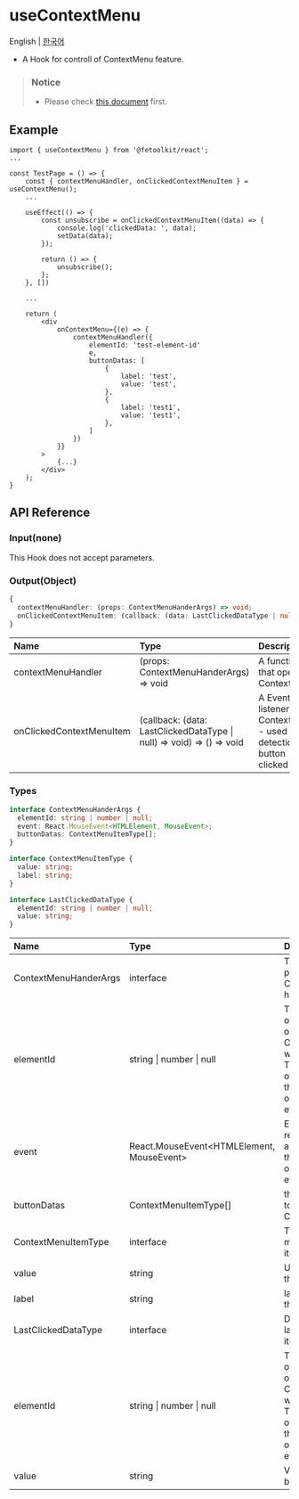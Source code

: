# useContextMenu

English | [한국어](../ko/hook_usecontextmenu.md)

- A Hook for controll of ContextMenu feature.

> ### Notice
>
> - Please check [this document](./contextmenu.md) first.

## Example

```tsx
import { useContextMenu } from '@fetoolkit/react';
...

const TestPage = () => {
    const { contextMenuHandler, onClickedContextMenuItem } = useContextMenu();
    ...

    useEffect(() => {
        const unsubscribe = onClickedContextMenuItem((data) => {
            console.log('clickedData: ', data);
            setData(data);
        });

        return () => {
            unsubscribe();
        };
    }, [])

    ...

    return (
        <div
            onContextMenu={(e) => {
                contextMenuHandler({
                    elementId: 'test-element-id'
                    e,
                    buttonDatas: [
                        {
                            label: 'test',
                            value: 'test',
                        },
                        {
                            label: 'test1',
                            value: 'test1',
                        },
                    ]
                })
            }}
        >
            {...}
        </div>
    );
}
```

## API Reference

### Input(none)

This Hook does not accept parameters.

### Output(Object)

```typescript
{
  contextMenuHandler: (props: ContextMenuHanderArgs) => void;
  onClickedContextMenuItem: (callback: (data: LastClickedDataType | null) => void) => () => void;
}
```

| Name                     | Type                                                                  | Description                                                               |
| :----------------------- | :-------------------------------------------------------------------- | :------------------------------------------------------------------------ |
| contextMenuHandler       | (props: ContextMenuHanderArgs) => void                                | A function that open ContextMenu                                          |
| onClickedContextMenuItem | (callback: (data: LastClickedDataType \| null) => void) => () => void | A Event listener of ContextMenu.<br>- used to detection of button clicked |

### Types

```typescript
interface ContextMenuHanderArgs {
  elementId: string | number | null;
  event: React.MouseEvent<HTMLElement, MouseEvent>;
  buttonDatas: ContextMenuItemType[];
}

interface ContextMenuItemType {
  value: string;
  label: string;
}

interface LastClickedDataType {
  elementId: string | number | null;
  value: string;
}
```

| Name                  | Type                                      | Description                                                                                                                            |
| :-------------------- | :---------------------------------------- | :------------------------------------------------------------------------------------------------------------------------------------- |
| ContextMenuHanderArgs | interface                                 | Type of parameter for ContextMenu handler                                                                                              |
| elementId             | string \| number \| null                  | The unique ID of the element on which the ContextMenu will appear. <br>The unique ID of the element that hangs the onContextMenu event |
| event                 | React.MouseEvent<HTMLElement, MouseEvent> | Event objects returned as arguments in the onContextMenu event listener                                                                |
| buttonDatas           | ContextMenuItemType[]                     | the button info to enter the Context Menu.                                                                                             |
| ContextMenuItemType   | interface                                 | Type of context menu item(button)                                                                                                      |
| value                 | string                                    | Unique key of the button                                                                                                               |
| label                 | string                                    | label values of the button                                                                                                             |
| LastClickedDataType   | interface                                 | Data type for last clicked item                                                                                                        |
| elementId             | string \| number \| null                  | The unique ID of the element on which the ContextMenu will appear. <br>The unique ID of the element that hangs the onContextMenu event |
| value                 | string                                    | Value of clicked button                                                                                                                |
